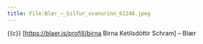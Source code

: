 ```yaml
---
title: File:Blær_–_Silfur_svanurinn_62248.jpeg
---
```


{{c}} [https://blaer.is/profill/birna Birna Ketilsdóttir Schram] – Blær
